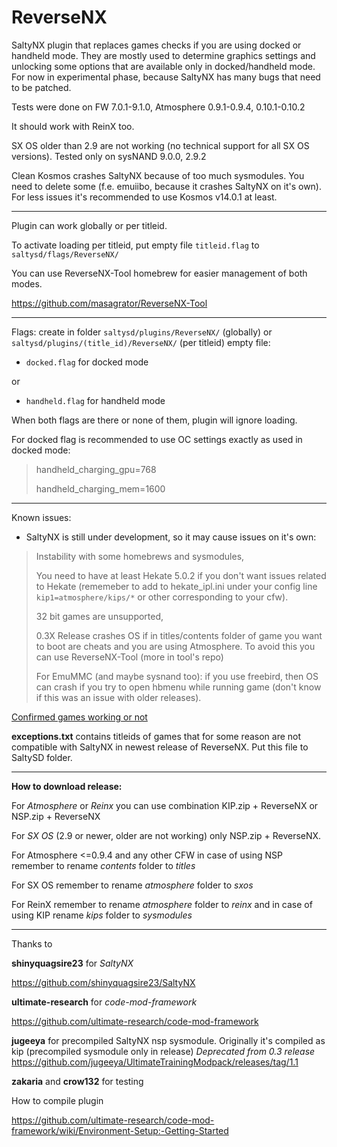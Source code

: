 # ReverseNX
SaltyNX plugin that replaces games checks if you are using docked or handheld mode. They are mostly used to determine graphics settings and unlocking some options that are available only in docked/handheld mode.
For now in experimental phase, because SaltyNX has many bugs that need to be patched.

Tests were done on FW 7.0.1-9.1.0, Atmosphere 0.9.1-0.9.4, 0.10.1-0.10.2

It should work with ReinX too.

SX OS older than 2.9 are not working (no technical support for all SX OS versions). Tested only on sysNAND 9.0.0, 2.9.2

Clean Kosmos crashes SaltyNX because of too much sysmodules. You need to delete some (f.e. emuiibo, because it crashes SaltyNX on it's own). For less issues it's recommended to use Kosmos v14.0.1 at least.

-----------

Plugin can work globally or per titleid.

To activate loading per titleid, put empty file `titleid.flag` to `saltysd/flags/ReverseNX/`

You can use ReverseNX-Tool homebrew for easier management of both modes.

https://github.com/masagrator/ReverseNX-Tool

------------

Flags:
create in folder `saltysd/plugins/ReverseNX/` (globally) or `saltysd/plugins/(title_id)/ReverseNX/` (per titleid) empty file:
- `docked.flag` for docked mode

or

- `handheld.flag` for handheld mode 

When both flags are there or none of them, plugin will ignore loading.

For docked flag is recommended to use OC settings exactly as used in docked mode:

>handheld_charging_gpu=768
>
>handheld_charging_mem=1600

-----------

Known issues:

- SaltyNX is still under development, so it may cause issues on it's own:


> Instability with some homebrews and sysmodules,
>
> You need to have at least Hekate 5.0.2 if you don't want issues related to Hekate (rememeber to add to hekate_ipl.ini under your config line `kip1=atmosphere/kips/*` or other corresponding to your cfw).
>
> 32 bit games are unsupported,
>
> 0.3X Release crashes OS if in titles/contents folder of game you want to boot are cheats and you are using Atmosphere. To avoid this you can use ReverseNX-Tool (more in tool's repo)
>
> For EmuMMC (and maybe sysnand too): if you use freebird, then OS can crash if you try to open hbmenu while running game (don't know if this was an issue with older releases).

[Confirmed games working or not](gameslist.md)

**exceptions.txt** contains titleids of games that for some reason are not compatible with SaltyNX in newest release of ReverseNX.
Put this file to SaltySD folder.

---

**How to download release:**

For _Atmosphere_ or _Reinx_ you can use combination KIP.zip + ReverseNX or NSP.zip + ReverseNX

For _SX OS_ (2.9 or newer, older are not working) only NSP.zip + ReverseNX.

For Atmosphere <=0.9.4 and any other CFW in case of using NSP remember to rename _contents_ folder to _titles_

For SX OS remember to rename _atmosphere_ folder to _sxos_

For ReinX remember to rename _atmosphere_ folder to _reinx_ and in case of using KIP rename _kips_ folder to _sysmodules_

-----------

Thanks to 

**shinyquagsire23** for *SaltyNX*

https://github.com/shinyquagsire23/SaltyNX

**ultimate-research** for *code-mod-framework*

https://github.com/ultimate-research/code-mod-framework

**jugeeya** for precompiled SaltyNX nsp sysmodule. Originally it's compiled as kip (precompiled sysmodule only in release)
*Deprecated from 0.3 release*
https://github.com/jugeeya/UltimateTrainingModpack/releases/tag/1.1

**zakaria** and **crow132** for testing

How to compile plugin

https://github.com/ultimate-research/code-mod-framework/wiki/Environment-Setup:-Getting-Started
